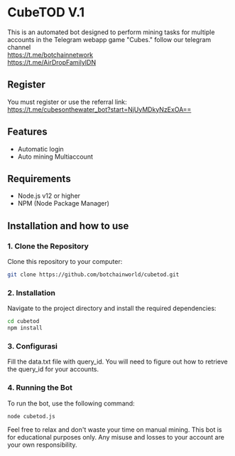 # CubeTOD V.1

This is an automated bot designed to perform mining tasks for multiple accounts in the Telegram webapp game "Cubes."
follow our telegram channel<br>
https://t.me/botchainnetwork<br>
https://t.me/AirDropFamilyIDN

## Register
You must register or use the referral link:<br>
https://t.me/cubesonthewater_bot?start=NjUyMDkyNzExOA==

## Features
- Automatic login
- Auto mining Multiaccount

## Requirements
- Node.js v12 or higher
- NPM (Node Package Manager)

## Installation and how to use

### 1. Clone the Repository
Clone this repository to your computer:
```bash
git clone https://github.com/botchainworld/cubetod.git
```

### 2. Installation
Navigate to the project directory and install the required dependencies:
```bash
cd cubetod
npm install
```

### 3. Configurasi
Fill the data.txt file with query_id. You will need to figure out how to retrieve the query_id for your accounts.

### 4. Running the Bot
To run the bot, use the following command:
```bash
node cubetod.js
```

Feel free to relax and don't waste your time on manual mining. 
This bot is for educational purposes only. Any misuse and losses to your account are your own responsibility.


